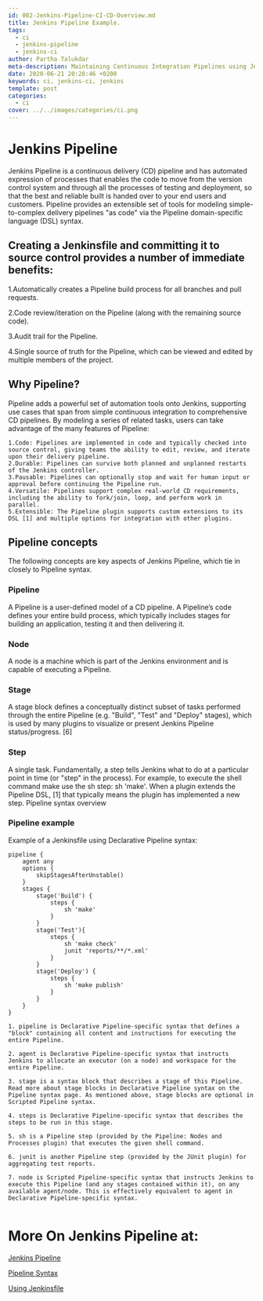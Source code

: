 ```yaml
---
id: 002-Jenkins-Pipeline-CI-CD-Overview.md
title: Jenkins Pipeline Example.
tags:
  - ci
  - jenkins-pipeline
  - jenkins-ci
author: Partha Talukdar
meta-description: Maintaining Continuous Integration Pipelines using Jenkins DSL.
date: 2020-06-21 20:28:46 +0200
keywords: ci, jenkins-ci, jenkins
template: post
categories:
  - ci
cover: ../../images/categories/ci.png
---
```


# Jenkins Pipeline

Jenkins Pipeline is a continuous delivery (CD) pipeline and has automated expression of processes that enables the code to move from the version control system and through all the processes of testing and deployment, so that the best and reliable built is handed over to your end users and customers.
Pipeline provides an extensible set of tools for modeling simple-to-complex delivery pipelines "as code" via the Pipeline domain-specific language (DSL) syntax.


## Creating a Jenkinsfile and committing it to source control provides a number of immediate benefits:
    
   1.Automatically creates a Pipeline build process for all branches and pull requests.

   2.Code review/iteration on the Pipeline (along with the remaining source code).

   3.Audit trail for the Pipeline.

   4.Single source of truth for the Pipeline, which can be viewed and edited by multiple members of the project.
 
## Why Pipeline?

Pipeline adds a powerful set of automation tools onto Jenkins, supporting use cases that span from simple continuous integration to comprehensive CD pipelines. By modeling a series of related tasks, users can take advantage of the many features of Pipeline:
    
   ```
   1.Code: Pipelines are implemented in code and typically checked into source control, giving teams the ability to edit, review, and iterate upon their delivery pipeline.
   2.Durable: Pipelines can survive both planned and unplanned restarts of the Jenkins controller.
   3.Pausable: Pipelines can optionally stop and wait for human input or approval before continuing the Pipeline run.
   4.Versatile: Pipelines support complex real-world CD requirements, including the ability to fork/join, loop, and perform work in parallel.
   5.Extensible: The Pipeline plugin supports custom extensions to its DSL [1] and multiple options for integration with other plugins.
   ```
## Pipeline concepts

The following concepts are key aspects of Jenkins Pipeline, which tie in closely to Pipeline syntax.

### Pipeline

A Pipeline is a user-defined model of a CD pipeline. A Pipeline’s code defines your entire build process, which typically includes stages for building an application, testing it and then delivering it.

### Node

A node is a machine which is part of the Jenkins environment and is capable of executing a Pipeline.

### Stage

A stage block defines a conceptually distinct subset of tasks performed through the entire Pipeline (e.g. "Build", "Test" and "Deploy" stages), which is used by many plugins to visualize or present Jenkins Pipeline status/progress. [6]

### Step

A single task. Fundamentally, a step tells Jenkins what to do at a particular point in time (or "step" in the process). For example, to execute the shell command make use the sh step: sh 'make'. When a plugin extends the Pipeline DSL, [1] that typically means the plugin has implemented a new step.
Pipeline syntax overview


### Pipeline example

Example of a Jenkinsfile using Declarative Pipeline syntax:

```
pipeline { 
    agent any 
    options {
        skipStagesAfterUnstable()
    }
    stages {
        stage('Build') { 
            steps { 
                sh 'make' 
            }
        }
        stage('Test'){
            steps {
                sh 'make check'
                junit 'reports/**/*.xml' 
            }
        }
        stage('Deploy') {
            steps {
                sh 'make publish'
            }
        }
    }
}
```
```
1. pipeline is Declarative Pipeline-specific syntax that defines a "block" containing all content and instructions for executing the entire Pipeline.

2. agent is Declarative Pipeline-specific syntax that instructs Jenkins to allocate an executor (on a node) and workspace for the entire Pipeline.

3. stage is a syntax block that describes a stage of this Pipeline. Read more about stage blocks in Declarative Pipeline syntax on the Pipeline syntax page. As mentioned above, stage blocks are optional in Scripted Pipeline syntax.

4. steps is Declarative Pipeline-specific syntax that describes the steps to be run in this stage.

5. sh is a Pipeline step (provided by the Pipeline: Nodes and Processes plugin) that executes the given shell command.

6. junit is another Pipeline step (provided by the JUnit plugin) for aggregating test reports.

7. node is Scripted Pipeline-specific syntax that instructs Jenkins to execute this Pipeline (and any stages contained within it), on any available agent/node. This is effectively equivalent to agent in Declarative Pipeline-specific syntax.


```   

# More On Jenkins Pipeline at:

[Jenkins Pipeline](https://www.jenkins.io/doc/book/pipeline/)

[Pipeline Syntax](https://www.jenkins.io/doc/book/pipeline/syntax)

[Using Jenkinsfile](https://www.jenkins.io/doc/book/pipeline/jenkinsfile/)
